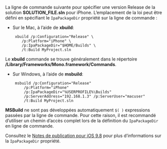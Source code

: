 
La ligne de commande suivante pour spécifier une version Release de la solution **SOLUTION_FILE.sln** pour iPhone. L’emplacement de la loi peut être défini en spécifiant le `IpaPackageDir` propriété sur la ligne de commande :

 - Sur le Mac, à l’aide de **xbuild**:

        xbuild /p:Configuration="Release" \ 
           /p:Platform="iPhone" \ 
           /p:IpaPackageDir="$HOME/Builds" \
           /t:Build MyProject.sln

Le **xbuild** commande se trouve généralement dans le répertoire **/Library/Frameworks/Mono.framework/Commands**.

 - Sur Windows, à l’aide de **msbuild**:

        msbuild /p:Configuration="Release" 
            /p:Platform="iPhone" 
            /p:IpaPackageDir="%USERPROFILE%\Builds" 
            /p:ServerAddress="192.168.1.3" /p:ServerUser="macuser"  
            /t:Build MyProject.sln


**MSBuild** ne sont pas développées automatiquement `$( )` expressions passées par la ligne de commande. Pour cette raison, il est recommandé d’utiliser un chemin d’accès complet lors de la définition du `IpaPackageDir` en ligne de commande.


Consultez le [Notes de publication pour iOS 9.8](https://developer.xamarin.com/releases/ios/xamarin.ios_9/xamarin.ios_9.8/#New_MSBuild_property_IpaPackageDir_to_customize_.ipa_output_location) pour plus d’informations sur la `IpaPackageDir` propriété.
